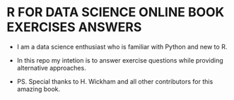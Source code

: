 # R FOR DATA SCIENCE ONLINE BOOK EXERCISES ANSWERS

* I am a data science enthusiast who is familiar with Python and new to R.
    
* In this repo my intetion is to answer exercise questions while providing alternative approaches.
 
* PS. Special thanks to H. Wickham and all other contributors for this amazing book.
